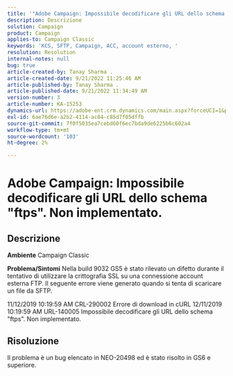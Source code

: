 ```yaml
---
title: '"Adobe Campaign: Impossibile decodificare gli URL dello schema "ftps". Non implementato."'
description: Descrizione
solution: Campaign
product: Campaign
applies-to: Campaign Classic
keywords: 'KCS, SFTP, Campaign, ACC, account esterno, '
resolution: Resolution
internal-notes: null
bug: true
article-created-by: Tanay Sharma .
article-created-date: 9/21/2022 11:25:46 AM
article-published-by: Tanay Sharma .
article-published-date: 9/21/2022 11:34:49 AM
version-number: 3
article-number: KA-15253
dynamics-url: https://adobe-ent.crm.dynamics.com/main.aspx?forceUCI=1&pagetype=entityrecord&etn=knowledgearticle&id=6ac94522-a039-ed11-9db1-002248086735
exl-id: 6ae76d6e-a2b2-4114-ac84-c85d7f05dffb
source-git-commit: 7f0f5035ea7cebd60f6ec7bda9de6225b6c602a4
workflow-type: tm+mt
source-wordcount: '103'
ht-degree: 2%

---
```


# Adobe Campaign: Impossibile decodificare gli URL dello schema &quot;ftps&quot;. Non implementato.

## Descrizione

<b>Ambiente</b>
Campaign Classic


<b>Problema/Sintomi</b>
Nella build 9032 GS5 è stato rilevato un difetto durante il tentativo di utilizzare la crittografia SSL su una connessione account esterna FTP. Il seguente errore viene generato quando si tenta di scaricare un file da SFTP.

11/12/2019 10:19:59 AM CRL-290002 Errore di download in cURL 12/11/2019 10:19:59 AM URL-140005 Impossibile decodificare gli URL dello schema &quot;ftps&quot;. Non implementato.




## Risoluzione


Il problema è un bug elencato in NEO-20498 ed è stato risolto in GS6 e superiore.
